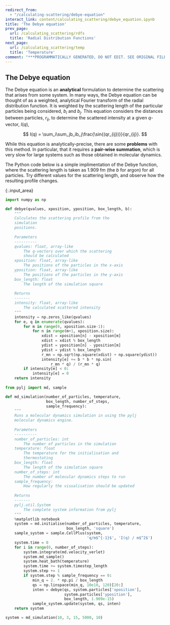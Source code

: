 ```yaml
---
redirect_from:
  - "/calculating-scattering/debye-equation"
interact_link: content/calculating_scattering/debye_equation.ipynb
title: 'The Debye equation'
prev_page:
  url: /calculating_scattering/rdfs
  title: 'Radial Distribution Functions'
next_page:
  url: /calculating_scattering/temp
  title: 'Temperature'
comment: "***PROGRAMMATICALLY GENERATED, DO NOT EDIT. SEE ORIGINAL FILES IN /content***"
---
```


## The Debye equation

The Debye equation is an **analytical** formulation to determine the scattering that arises from some system. 
In many ways, the Debye equation can be thought of as a weighted, analytical Fourier transform of the radial distribution function. 
It is weighted by the scattering length of the particular particles being considered, $b_i$ and $b_j$.
This equation considers the distances between particles, $r_{ij}$, to determine the scattered intensity at a given $q$-vector, $I(q)$, 

$$ I(q) = \sum_i\sum_jb_ib_j\frac{\sin{(qr_{ij})}}{qr_{ij}}. $$

While this equation is analytically-precise, there are some **problems** with this method. 
In particular, that it requires a **pair-wise summation**, which is very slow for large systems such as those obtained in molecular dynamics.

The Python code below is a simple implimentation of the Debye function, where the scattering length is taken as 1.909 fm (the $b$ for argon) for all particles.
Try different values for the scattering length, and observe how the resulting profile changes. 



{:.input_area}
```python
import numpy as np

def debye(qvalues, xposition, yposition, box_length, b):
    """
    Calculates the scattering profile from the 
    simulation 
    positions.
    
    Parameters
    ----------
    qvalues: float, array-like
        The q-vectors over which the scattering 
        should be calculated
    xposition: float, array-like
        The positions of the particles in the x-axis
    yposition: float, array-like
        The positions of the particles in the y-axis
    box_length: float
        The length of the simulation square
        
    Returns
    -------
    intensity: float, array-like
        The calculated scattered intensity
    """
    intensity = np.zeros_like(qvalues)
    for e, q in enumerate(qvalues):
        for m in range(0, xposition.size-1):
            for n in range(m+1, xposition.size):
                xdist = xposition[n] - xposition[m]
                xdist = xdist % box_length
                ydist = yposition[n] - yposition[m]
                ydist = ydist % box_length
                r_mn = np.sqrt(np.square(xdist) + np.square(ydist))
                intensity[e] += b * b * np.sin(
                    r_mn * q) / (r_mn * q)
        if intensity[e] < 0:
            intensity[e] = 0
    return intensity
            
from pylj import md, sample

def md_simulation(number_of_particles, temperature, 
                  box_length, number_of_steps, 
                  sample_frequency):
    """
    Runs a molecular dynamics simulation in using the pylj 
    molecular dynamics engine.
    
    Parameters
    ----------
    number_of_particles: int
        The number of particles in the simulation
    temperature: float
        The temperature for the initialisation and 
        thermostating
    box_length: float
        The length of the simulation square
    number_of_steps: int
        The number of molecular dynamics steps to run
    sample_frequency: 
        How regularly the visualisation should be updated
        
    Returns
    -------
    pylj.util.System
        The complete system information from pylj
    """
    %matplotlib notebook
    system = md.initialise(number_of_particles, temperature, 
                           box_length, 'square')
    sample_system = sample.CellPlus(system, 
                                    'q/m$^{-1}$', 'I(q) / m$^2$')
    system.time = 0
    for i in range(0, number_of_steps):
        system.integrate(md.velocity_verlet)
        system.md_sample()
        system.heat_bath(temperature)
        system.time += system.timestep_length
        system.step += 1
        if system.step % sample_frequency == 0:
            min_q = 2. * np.pi / box_length
            qs = np.linspace(min_q, 10e10, 120)[20:]
            inten = debye(qs, system.particles['xposition'], 
                          system.particles['yposition'], 
                          box_length, 1.909e-15)
            sample_system.update(system, qs, inten)
    return system

system = md_simulation(10, 3, 15, 5000, 10)
```


